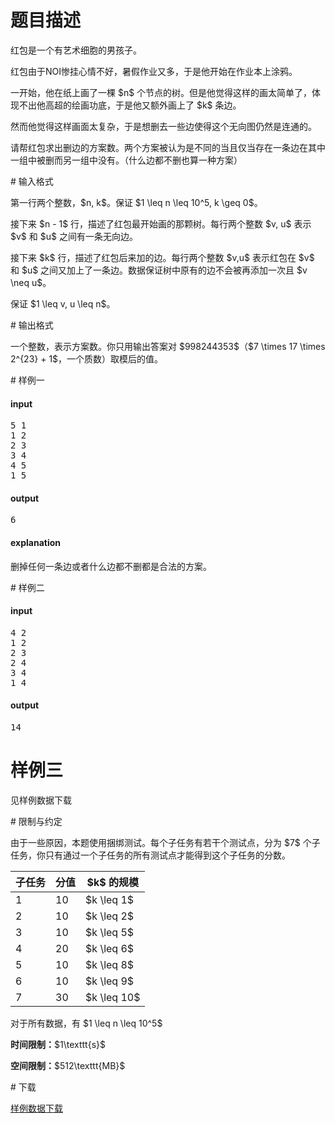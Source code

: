 # 题目描述

<p>红包是一个有艺术细胞的男孩子。</p>
<p>红包由于NOI惨挂心情不好，暑假作业又多，于是他开始在作业本上涂鸦。</p>
<p>一开始，他在纸上画了一棵 $n$ 个节点的树。但是他觉得这样的画太简单了，体现不出他高超的绘画功底，于是他又额外画上了 $k$ 条边。</p>
<p>然而他觉得这样画面太复杂，于是想删去一些边使得这个无向图仍然是连通的。</p>
<p>请帮红包求出删边的方案数。两个方案被认为是不同的当且仅当存在一条边在其中一组中被删而另一组中没有。（什么边都不删也算一种方案）</p>
# 输入格式


<p>第一行两个整数，$n, k$。保证 $1 \leq n \leq 10^5, k \geq 0$。</p>
<p>接下来 $n - 1$ 行，描述了红包最开始画的那颗树。每行两个整数 $v, u$ 表示 $v$ 和 $u$ 之间有一条无向边。</p>
<p>接下来 $k$ 行，描述了红包后来加的边。每行两个整数 $v,u$ 表示红包在 $v$ 和 $u$ 之间又加上了一条边。数据保证树中原有的边不会被再添加一次且 $v \neq u$。</p>
<p>保证 $1 \leq v, u \leq n$。</p>
# 输出格式


<p>一个整数，表示方案数。你只用输出答案对 $998244353$（$7 \times 17 \times 2^{23} + 1$，一个质数）取模后的值。</p>
# 样例一


<h4>input</h4>
<pre>5 1
1 2
2 3
3 4
4 5
1 5
</pre>

<h4>output</h4>
<pre>6
</pre>

<h4>explanation</h4>
<p>删掉任何一条边或者什么边都不删都是合法的方案。</p>
# 样例二


<h4>input</h4>
<pre>4 2
1 2
2 3
2 4
3 4
1 4
</pre>

<h4>output</h4>
<pre>14
</pre>

# 样例三


<p>见样例数据下载</p>
# 限制与约定


<p>由于一些原因，本题使用捆绑测试。每个子任务有若干个测试点，分为 $7$ 个子任务，你只有通过一个子任务的所有测试点才能得到这个子任务的分数。</p>
<div class="table-responsive">
<table class="table table-bordered table-text-center table-vertical-middle"><thead><tr><th>子任务</th>
<th>分值</th>
<th>$k$ 的规模</th>
</tr></thead><tbody><tr><td>1</td><td>10</td><td>$k \leq 1$</td></tr><tr><td>2</td><td>10</td><td>$k \leq 2$</td></tr><tr><td>3</td><td>10</td><td>$k \leq 5$</td></tr><tr><td>4</td><td>20</td><td>$k \leq 6$</td></tr><tr><td>5</td><td>10</td><td>$k \leq 8$</td></tr><tr><td>6</td><td>10</td><td>$k \leq 9$</td></tr><tr><td>7</td><td>30</td><td>$k \leq 10$</td></tr></tbody></table></div>

<p>对于所有数据，有 $1 \leq n \leq 10^5$</p>
<p><strong>时间限制：</strong>$1\texttt{s}$</p>
<p><strong>空间限制：</strong>$512\texttt{MB}$</p>
# 下载


<p><a href="/download.php?type=problem&amp;id=138">样例数据下载</a></p>
